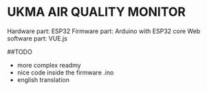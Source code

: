 # UKMA AIR QUALITY MONITOR

Hardware part: ESP32
Firmware part: Arduino with ESP32 core
Web software part: VUE.js

##TODO
  - more complex readmy
  - nice code inside the firmware .ino
  - english translation 
